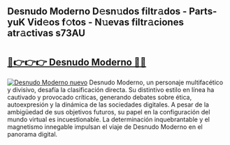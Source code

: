 ## Desnudo Moderno D𝚎sn𝚞dos filtr𝚊dos - Parts-yuK Vid𝚎os f𝚘tos - N𝚞evas filtr𝚊ciones atr𝚊ctivas s73AU

# <h2><a href="http://mb02euv.tromn.icu/?c=Desnudo+Moderno">🔗👉👉👉 Desnudo Moderno 🔗🔗</a></h2>

[![Desnudo Moderno nuevo](https://i.imgur.com/pEAQMta.gif)](http://mb02euv.tromn.icu/?c=Desnudo+Moderno)
Desnudo Moderno, un personaje multifacético y divisivo, desafía la clasificación directa. Su distintivo estilo en línea ha cautivado y provocado críticas, generando debates sobre ética, autoexpresión y la dinámica de las sociedades digitales. A pesar de la ambigüedad de sus objetivos futuros, su papel en la configuración del mundo virtual es incuestionable. La determinación inquebrantable y el magnetismo innegable impulsan el viaje de Desnudo Moderno en el panorama digital.
